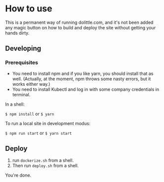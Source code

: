 # How to use
This is a permanent way of running dolittle.com, and it's not been added any magic button on how to build and deploy the site without getting your hands  dirty.

## Developing

### Prerequisites

- You need to install npm and if you like yarn, you should install that as well. (Actually, at the moment, npm throws some nasty errors, but it works either way.)
- You need to install Kubectl and log in with some company credentials in terminal.

In a shell:

`$ npm install`
or
`$ yarn`

To run a local site in development modus:

`$ npm run start`
or
`$ yarn start`

## Deploy

1. run `dockerize.sh` from a shell.
2. Then run `deploy.sh` from a shell.

You're done.
